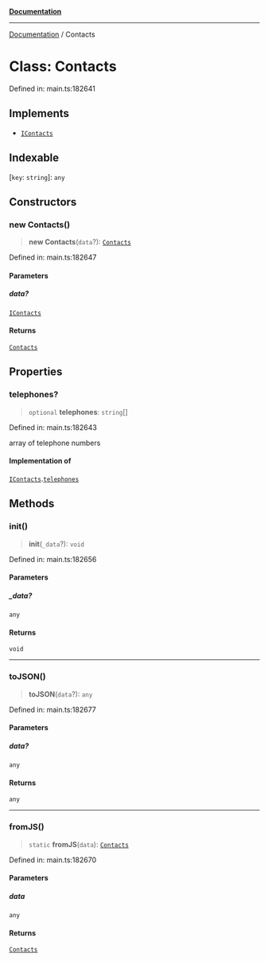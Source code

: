 [**Documentation**](../README.md)

***

[Documentation](../README.md) / Contacts

# Class: Contacts

Defined in: main.ts:182641

## Implements

- [`IContacts`](../interfaces/IContacts.md)

## Indexable

\[`key`: `string`\]: `any`

## Constructors

### new Contacts()

> **new Contacts**(`data`?): [`Contacts`](Contacts.md)

Defined in: main.ts:182647

#### Parameters

##### data?

[`IContacts`](../interfaces/IContacts.md)

#### Returns

[`Contacts`](Contacts.md)

## Properties

### telephones?

> `optional` **telephones**: `string`[]

Defined in: main.ts:182643

array of telephone numbers

#### Implementation of

[`IContacts`](../interfaces/IContacts.md).[`telephones`](../interfaces/IContacts.md#telephones)

## Methods

### init()

> **init**(`_data`?): `void`

Defined in: main.ts:182656

#### Parameters

##### \_data?

`any`

#### Returns

`void`

***

### toJSON()

> **toJSON**(`data`?): `any`

Defined in: main.ts:182677

#### Parameters

##### data?

`any`

#### Returns

`any`

***

### fromJS()

> `static` **fromJS**(`data`): [`Contacts`](Contacts.md)

Defined in: main.ts:182670

#### Parameters

##### data

`any`

#### Returns

[`Contacts`](Contacts.md)
